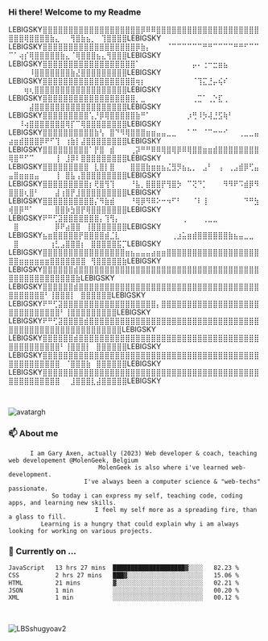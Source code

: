 ### Hi there! Welcome to my Readme 

 LEBIGSKY⣿⣿⣿⣿⣿⣿⣿⣿⣿⣿⣿⣿⣿⣿⣿⣿⣿⣿⣿⡿⠿⠿⣿⣿⣿⣿⣿⣿⣿⣿⣿⣿⣿⣿⣿⣿⣿⣿⣿⣿⣿⣿⣿⣿⣿⢿⣿⣿⣿⣿⣷⣄⠀⠀⢻⣿⣷⣦⡀⠀⢹⣿⣿⣿⣿LEBIGSKY
  LEBIGSKY⣿⣿⣿⣿⣿⣿⣿⣿⣿⣿⣿⣿⣿⣿⣿⣿⣿⣿⡿⣷⡄⠀⠀⠀⠈⠉⠉⠉⠉⠉⠉⠛⠛⠉⠉⠉⠉⠛⠛⠋⠉⠉⠉⠁⢴⡎⢿⣿⣿⣿⣿⣿⣷⣄⠈⢿⣿⣿⣿⣦⣄⢻⣿⣿⣿LEBIGSKY
  LEBIGSKY⣿⣿⣿⣿⣿⣿⣿⣿⣿⣿⣿⣿⣿⣿⣿⣿⣿⣿⠁⠀⠀⠀⠀⠀⠀⠀⠀⠀⠀⡤⠄⢐⠒⣒⣶⣦⠀⠀⠀⠀⠀⠀⠀⠀⠀⠀⠸⣿⣿⣿⣿⣿⣿⣿⣷⣜⣿⣿⣿⣿⣿⣿⣿⣿⣿LEBIGSKY
  LEBIGSKY⣿⣿⣿⣿⣿⣿⣿⣿⣿⣿⣿⣿⣿⣿⣿⣿⣿⣿⢶⡆⠀⠀⠀⠀⠀⠀⠀⠀⠀⠈⢹⣍⣘⡤⢮⠎⠀⠀⠀⠀⠀⠀⠀⠀⠀⢶⢆⣿⣿⣿⣿⣿⣿⣿⣿⣿⣿⣿⣿⣿⣿⣿⣿⣿⣿LEBIGSKY
  LEBIGSKY⣿⣿⣿⣿⣿⣿⣿⣿⣿⣿⣿⣿⣿⣿⣿⣿⣿⣿⡀⣀⠀⠀⠀⠀⠀⠀⠀⠀⠀⢀⣉⠁⢀⡑⣏⢀⠀⠀⠀⠀⠀⠀⠀⠀⠀⠀⣼⣿⣿⣿⣿⣿⣿⣿⣿⣿⣿⣿⣿⣿⣿⣿⣿⣿⣿LEBIGSKY
  LEBIGSKY⣿⣿⣿⣿⣿⣿⣿⣿⣿⢡⡘⡿⢿⣿⣿⣿⣿⣿⣷⠛⠁⠀⠀⠀⠀⠀⠀⠀⡰⢛⠸⡳⢼⣘⣫⢷⠃⠀⠀⠀⠀⠀⠀⠀⠸⢴⣿⣿⣿⣿⣿⣿⣿⢿⡏⠉⢿⣿⣿⣿⣿⣿⣿⣿⣿LEBIGSKY
  LEBIGSKY⣿⣿⣿⣿⣿⣿⣿⣿⣿⣿⣷⢣⠀⣿⠙⠻⢿⣿⣿⣿⣶⣶⣤⣤⣀⣀⠀⠀⠁⠉⠀⠈⠉⠒⠒⠊⠀⠀⢀⣀⣀⣤⣴⣶⣾⣿⣿⣿⡿⠟⠋⢹⠀⢰⣷⡇⣼⣿⣿⣿⣿⣿⣿⣿⣿LEBIGSKY
  LEBIGSKY⣿⣿⣿⣿⣿⣿⣿⣿⣿⠁⡟⣿⠀⣾⠀⠀⠀⢀⡽⠛⠛⠿⠿⢿⣿⢿⡿⠿⢿⣿⣿⣶⣶⣾⣿⣿⣿⣿⣿⣿⣿⣿⢿⣿⠛⠋⠉⠀⠀⠀⠀⢸⠀⣸⡿⠇⣿⣿⣿⣿⣿⣿⣿⣿⣿LEBIGSKY
  LEBIGSKY⣿⣿⣿⣿⣿⣿⣿⣿⣿⠀⣇⣿⡇⣿⠀⠀⠀⣿⣿⣿⣷⣶⣶⣦⣌⣻⡻⣦⣄⡀⠀⣠⠃⠀⢠⠀⢀⣠⣾⡿⢋⣤⣤⣿⣶⣶⣶⣤⠀⠀⠀⢸⠀⣿⣧⢠⣿⣿⣿⣿⣿⣿⣿⣿⣿LEBIGSKY
  LEBIGSKY⣿⣿⣿⣿⣿⣿⣿⣿⣿⡆⢟⣿⢻⢹⠀⠀⠀⠘⣧⡀⣿⣿⣿⡟⢻⣿⡳⠀⠉⢝⠙⡁⠀⠀⠀⠻⠻⠟⠩⣾⡿⠻⣿⣿⣿⢆⣿⠃⠀⠀⠀⣼⢰⣿⡟⣸⣿⣿⣿⣿⣿⣿⣿⣿⣿LEBIGSKY
  LEBIGSKY⣿⣿⣿⣿⣿⣿⣿⣿⣿⣿⡌⠻⣷⣾⠀⠀⠀⠘⢿⡿⠻⠿⠕⠒⠲⠋⠃⠀⠀⠈⠇⢸⠀⠀⠀⠀⠀⠀⠀⠙⠛⣳⢾⣿⡿⠛⠁⠀⠀⠀⠀⣿⣿⡷⣳⣿⡟⢿⣿⣿⣿⣿⣿⣿⣿LEBIGSKY
  LEBIGSKY⠟⠛⢋⣽⣿⣿⣿⣿⣿⣿⣿⡄⢹⢻⡄⠀⠀⠀⠀⠀⠀⠀⠀⠀⠀⠀⠀⢀⠀⠀⠀⢀⣀⣀⠀⠀⠀⠀⠀⠀⠀⠀⠀⣿⠀⠀⠀⠀⠀⠀⠀⡿⠟⣴⣿⣿⠀⢸⣿⣿⣿⣿⣿⣿⣿LEBIGSKY
  LEBIGSKY⣦⣶⣿⣿⣿⣿⣿⡟⣿⣿⣿⣿⣾⣈⣇⠀⠀⠀⠀⠀⠀⠀⠀⠀⠀⢀⣰⣥⣶⣾⣿⣿⣿⣿⣿⣿⣷⣦⣤⣀⣀⠀⠀⣿⠀⠀⠀⠀⠀⠀⢰⣃⣠⣿⣿⣿⡆⠀⣿⣿⣿⣿⣿⣯⡉LEBIGSKY
  LEBIGSKY⣿⣿⣿⣿⣿⣿⣿⣿⣿⣿⣿⣿⣿⣿⣿⣿⣶⣦⣤⣤⣤⣴⣶⣶⣿⣿⣿⣿⣿⣿⣿⣿⣿⣿⣿⣿⣿⣿⣿⣿⣿⣿⣿⣿⣶⣶⣶⣶⣶⣶⣿⣿⣿⣿⣿⣿⣿⠀⢻⣿⣿⣿⣿⣿⣷LEBIGSKY
  LEBIGSKY⣿⣿⣿⣿⣿⣿⣾⣿⣿⣿⣿⣿⣿⣿⣿⣿⣿⣿⣿⣿⣿⣿⣿⣿⣿⣿⣿⣿⣿⣿⣿⣿⣿⣿⣿⣿⣿⣿⣿⣿⣿⣿⣿⣿⣿⣿⣿⣿⣿⣿⣿⣿⣿⣿⣿⣷LEBIGSKY
  LEBIGSKY⣿⣿⣿⣿⣿⣿⣾⣿⣿⣿⣿⣿⣿⣿⣿⣿⣿⣿⣿⣿⣿⣿⣿⣿⣿⣿⣿⣿⣿⣿⣿⣿⣿⣿⣿⣿⣿⣿⣿⣿⣿⣿⣿⣿⣿⣿⣿⣿⣿⠃⢸⣿⣿⣿⡇⠀⣿⣿⣿⣿⣿⣿LEBIGSKY
  LEBIGSKY⠟⠛⢋⣽⣿⣿⣿⣿⣿⣿⣿⣿⣿⣿⣿⣿⣿⣿⣿⣿⣿⣿⡄⣿⣿⣿⣿⣿⣿⣿⣿⣿⣿⣿⣿⣿⣿⣿⣿⣿⣿⣿⣿⣿⣿⣿⣿⣿⣿⣿⣿⣿⠃⢸⣿⣿⣿⣿⣿⣿⣿⣿⣿LEBIGSKY
  LEBIGSKY⠟⠛⢋⣽⣿⣿⣿⣿⣾⣿⣿⣿⣿⣿⣿⣿⣿⣿⣿⣿⣿⣿⣿⣿⣿⣿⣿⣿⣿⣿⣿⣿⣿⣿⣿⣿⣿⣿⣿⣿⣿⣿⣿⣿⣿⣿⣿⣿⣿⣿⣿⣿⣿⣿⣿⣿⣿⣿⣿⣿⣿⣿⣿⣿LEBIGSKY
  LEBIGSKY⣿⣿⣿⣿⣿⣿⣾⣿⣿⣿⣿⣿⣿⣿⣿⣿⣿⣿⣿⣿⣿⣿⣿⣿⣿⣿⣿⣿⣿⣿⣿⣿⣿⣿⣿⣿⣿⣿⣿⣿⣿⣿⣿⣿⣿⣿⣿⣿⣿⣿⣿⣿⠃⢸⣿⣿⣿⡇⠀⣿⣿⣿⣿⣿⣿LEBIGSKY
  LEBIGSKY⣿⣿⣿⣿⣿⣿⣿⣿⣿⣿⣿⣿⣿⣿⣿⣿⣿⣿⣿⣿⣿⣿⣿⣿⣿⣿⣿⣿⣿⣿⣿⣿⣿⣿⣿⣿⣿⣿⣿⣿⣿⣿⣿⣿⣿⣿⣿⣿⣿⣿⣿⣿⠀⠈⣿⣿⣿⣷⠀⣿⣿⣿⣿⣿⣿LEBIGSKY
  LEBIGSKY⣿⣿⣿⣿⣿⣿⣿⣿⣿⣿⣿⣿⣿⣿⣿⣿⣿⣿⣿⣿⣿⣿⣿⣿⣿⣿⣿⣿⣿⣿⣿⣿⣿⣿⣿⣿⣿⣿⣿⣿⣿⣿⣿⣿⣿⣿⣿⣿⣿⣿⣿⣿⠀⠀⣸⣿⣿⣿⣇⣼⣿⣿⣿⣿⣿LEBIGSKY

⠀⠀⠀
  <!--START_SECTION:me-->
  ![avatargh](https://user-images.githubusercontent.com/22075644/164934471-9e8af8ff-56fa-42c4-8061-5c7410433886.png)
  ### 📫 About me 
  ```text
        I am Gary Axen, actually (2023) Web developer & coach, teaching web developement @MolenGeek, Belgium
                           MolenGeek is also where i've learned web-development.
                       I've always been a computer science & "web-techs" passionate.
              So today i can express my self, teaching code, coding apps, and learning new skills.
                          I feel my self more as a spreading fire, than a glass to fill.
           Learning is a hungry that could explain why i am always looking for working on various projects.
  ```
   <!--END_SECTION:me-->
  ### 🔭 Currently on ... 
  

  <!--START_SECTION:waka-->

```txt
JavaScript   13 hrs 27 mins  ████████████████████▓░░░░   82.23 %
CSS          2 hrs 27 mins   ███▓░░░░░░░░░░░░░░░░░░░░░   15.06 %
HTML         21 mins         ▓░░░░░░░░░░░░░░░░░░░░░░░░   02.21 %
JSON         1 min           ░░░░░░░░░░░░░░░░░░░░░░░░░   00.20 %
XML          1 min           ░░░░░░░░░░░░░░░░░░░░░░░░░   00.12 %
```

<!--END_SECTION:waka-->⠀
 
 
  



![LBSshugyoav2](https://user-images.githubusercontent.com/22075644/164934218-25b846e8-bf56-4a0e-bd88-ab444310d7a8.png)
   
  



<!--
**LeBigSky/LebigSky** is a ✨ _special_ ✨ repository because its `README.md` (this file) appears on your GitHub profile.


as to get you started:

- 🔭 I’m currently working on ...
- 🌱 I’m currently learning ...
- 👯 I’m looking to collaborate on ...
- 🤔 I’m looking for help with ...
- 💬 Ask me about ...
- 📫 How to reach me: ...
- 😄 Pronouns: ...
- ⚡ Fun fact: ...
-->
